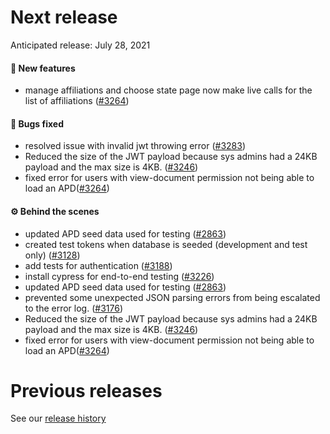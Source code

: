 # Next release

Anticipated release: July 28, 2021

#### 🚀 New features

- manage affiliations and choose state page now make live calls for the list of affiliations ([#3264])

#### 🐛 Bugs fixed

- resolved issue with invalid jwt throwing error ([#3283])
- Reduced the size of the JWT payload because sys admins had a 24KB payload and the max size is 4KB. ([#3246])
- fixed error for users with view-document permission not being able to load an APD([#3264])

#### ⚙️ Behind the scenes

- updated APD seed data used for testing ([#2863])
- created test tokens when database is seeded (development and test only) ([#3128])
- add tests for authentication ([#3188])
- install cypress for end-to-end testing ([#3226])
- updated APD seed data used for testing ([#2863])
- prevented some unexpected JSON parsing errors from being escalated to the error log. ([#3176])
- Reduced the size of the JWT payload because sys admins had a 24KB payload and the max size is 4KB. ([#3246])
- fixed error for users with view-document permission not being able to load an APD([#3264])


# Previous releases

See our [release history](https://github.com/CMSgov/eAPD/releases)

[#3283]: https://github.com/CMSgov/eAPD/issues/3283
[#2863]: https://github.com/CMSgov/eAPD/issues/2863
[#3128]: https://github.com/CMSgov/eAPD/issues/3128
[#3188]: https://github.com/CMSgov/eAPD/issues/3188
[#3226]: https://github.com/CMSgov/eAPD/issues/3226
[#3246]: https://github.com/CMSgov/eAPD/issues/3246
[#3164]: https://github.com/CMSgov/eAPD/issues/3164
[#3176]: https://github.com/CMSgov/eAPD/issues/3176
[#3264]: https://github.com/CMSgov/eAPD/issues/3264

